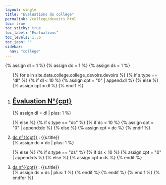 ```yaml
---
layout: single
title: "Évaluations du collège"
permalink: /college/devoirs.html
toc: true
toc_sticky: true
toc_label: "Évaluations"
toc_levels: 1..6
toc_icon: ""
sidebar:
  nav: "college"
---
```


{% assign dl = 1 %}
{% assign dc = 1 %}
{% assign ds = 1 %}

<ol>
{% for s in site.data.college.college_devoirs.devoirs %}
{% if s.type == "dl" %}
{% if dl < 10 %}
{% assign cpt = "0" | append:dl %}
{% else %}
{% assign cpt = dl %}
{% endif %}
<li id="{{s.type}}_{{cpt}}">
<h2 class="mycss" id="devoirs_{{cpt}}"><a href="../_pages/college/devoirs/college-devoir{{number}}.pdf">Évaluation N°{cpt}</a></h2>
</li>
{% assign dl = dl | plus: 1 %}

{% else %}
{% if s.type == "dc" %}
{% if dc < 10 %}
{% assign cpt = "0" | append:dc %}
{% else %}
{% assign cpt = dc %}
{% endif %}
<li>
<a href="./devoirs/d2-dc{{cpt}}.pdf">dc n°{{cpt}}</a> : {{s.title}}
</li>
{% assign dc = dc | plus: 1 %}

{% else %}
{% if s.type == "ds" %}
{% if ds < 10 %}
{% assign cpt = "0" | append:ds %}
{% else %}
{% assign cpt = ds %}
{% endif %}
<li>
<a href="./devoirs/d2-ds{{cpt}}_enonce.pdf">ds n°{{cpt}}</a> : {{s.title}}
</li>
{% assign ds = ds | plus: 1 %}
{% endif %}
{% endif %}
{% endif %}
{% endfor %}
</ol>
